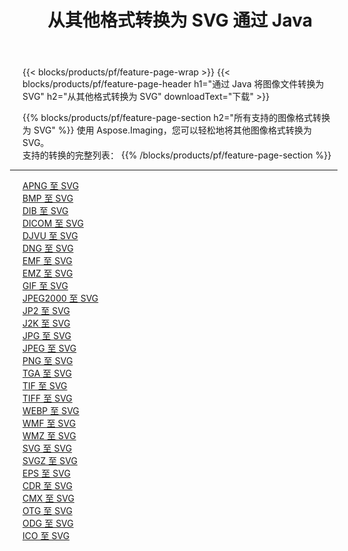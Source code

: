 ﻿---
title: 从其他格式转换为 SVG 通过 Java 
weight: 3920
url: /zh-hans/java/conversion/to/svg 
lang: zh-hans
langdirlevel: 2
locales: zh-hans,ja,it,ru,de,es,fr,nl,id,lt,pl,pt,vi,tr,ko,zh-hant,ar,hi,th,sv,cs,uk,he
description: 使用 Aspose.Imaging，您可以轻松地将其他格式转换为 SVG
---

{{< blocks/products/pf/feature-page-wrap >}}
{{< blocks/products/pf/feature-page-header h1="通过 Java 将图像文件转换为 SVG" h2="从其他格式转换为 SVG" downloadText="下载" >}}


{{% blocks/products/pf/feature-page-section  h2="所有支持的图像格式转换为 SVG" %}}
使用 Aspose.Imaging，您可以轻松地将其他图像格式转换为 SVG。
<br/>
支持的转换的完整列表：
{{% /blocks/products/pf/feature-page-section %}}
<div class="container-fluid productfamilypage bg-gray">
    <div class="convertypes bg-gray agp-content section">
        <div class="container">
		<hr style="margin-left:-20px;"/>
		<div class="row other-converters">
		    <div class='col-md-2 other-converter remove-lp remove-rp'><a href="/imaging/zh-hans/java/conversion/apng-to-svg" >APNG 至 SVG</a></div>
<div class='col-md-2 other-converter remove-lp remove-rp'><a href="/imaging/zh-hans/java/conversion/bmp-to-svg" >BMP 至 SVG</a></div>
<div class='col-md-2 other-converter remove-lp remove-rp'><a href="/imaging/zh-hans/java/conversion/dib-to-svg" >DIB 至 SVG</a></div>
<div class='col-md-2 other-converter remove-lp remove-rp'><a href="/imaging/zh-hans/java/conversion/dicom-to-svg" >DICOM 至 SVG</a></div>
<div class='col-md-2 other-converter remove-lp remove-rp'><a href="/imaging/zh-hans/java/conversion/djvu-to-svg" >DJVU 至 SVG</a></div>
<div class='col-md-2 other-converter remove-lp remove-rp'><a href="/imaging/zh-hans/java/conversion/dng-to-svg" >DNG 至 SVG</a></div>
<div class='col-md-2 other-converter remove-lp remove-rp'><a href="/imaging/zh-hans/java/conversion/emf-to-svg" >EMF 至 SVG</a></div>
<div class='col-md-2 other-converter remove-lp remove-rp'><a href="/imaging/zh-hans/java/conversion/emz-to-svg" >EMZ 至 SVG</a></div>
<div class='col-md-2 other-converter remove-lp remove-rp'><a href="/imaging/zh-hans/java/conversion/gif-to-svg" >GIF 至 SVG</a></div>
<div class='col-md-2 other-converter remove-lp remove-rp'><a href="/imaging/zh-hans/java/conversion/jpeg2000-to-svg" >JPEG2000 至 SVG</a></div>
<div class='col-md-2 other-converter remove-lp remove-rp'><a href="/imaging/zh-hans/java/conversion/jp2-to-svg" >JP2 至 SVG</a></div>
<div class='col-md-2 other-converter remove-lp remove-rp'><a href="/imaging/zh-hans/java/conversion/j2k-to-svg" >J2K 至 SVG</a></div>
<div class='col-md-2 other-converter remove-lp remove-rp'><a href="/imaging/zh-hans/java/conversion/jpg-to-svg" >JPG 至 SVG</a></div>
<div class='col-md-2 other-converter remove-lp remove-rp'><a href="/imaging/zh-hans/java/conversion/jpeg-to-svg" >JPEG 至 SVG</a></div>
<div class='col-md-2 other-converter remove-lp remove-rp'><a href="/imaging/zh-hans/java/conversion/png-to-svg" >PNG 至 SVG</a></div>
<div class='col-md-2 other-converter remove-lp remove-rp'><a href="/imaging/zh-hans/java/conversion/tga-to-svg" >TGA 至 SVG</a></div>
<div class='col-md-2 other-converter remove-lp remove-rp'><a href="/imaging/zh-hans/java/conversion/tif-to-svg" >TIF 至 SVG</a></div>
<div class='col-md-2 other-converter remove-lp remove-rp'><a href="/imaging/zh-hans/java/conversion/tiff-to-svg" >TIFF 至 SVG</a></div>
<div class='col-md-2 other-converter remove-lp remove-rp'><a href="/imaging/zh-hans/java/conversion/webp-to-svg" >WEBP 至 SVG</a></div>
<div class='col-md-2 other-converter remove-lp remove-rp'><a href="/imaging/zh-hans/java/conversion/wmf-to-svg" >WMF 至 SVG</a></div>
<div class='col-md-2 other-converter remove-lp remove-rp'><a href="/imaging/zh-hans/java/conversion/wmz-to-svg" >WMZ 至 SVG</a></div>
<div class='col-md-2 other-converter remove-lp remove-rp'><a href="/imaging/zh-hans/java/conversion/svg-to-svg" >SVG 至 SVG</a></div>
<div class='col-md-2 other-converter remove-lp remove-rp'><a href="/imaging/zh-hans/java/conversion/svgz-to-svg" >SVGZ 至 SVG</a></div>
<div class='col-md-2 other-converter remove-lp remove-rp'><a href="/imaging/zh-hans/java/conversion/eps-to-svg" >EPS 至 SVG</a></div>
<div class='col-md-2 other-converter remove-lp remove-rp'><a href="/imaging/zh-hans/java/conversion/cdr-to-svg" >CDR 至 SVG</a></div>
<div class='col-md-2 other-converter remove-lp remove-rp'><a href="/imaging/zh-hans/java/conversion/cmx-to-svg" >CMX 至 SVG</a></div>
<div class='col-md-2 other-converter remove-lp remove-rp'><a href="/imaging/zh-hans/java/conversion/otg-to-svg" >OTG 至 SVG</a></div>
<div class='col-md-2 other-converter remove-lp remove-rp'><a href="/imaging/zh-hans/java/conversion/odg-to-svg" >ODG 至 SVG</a></div>
<div class='col-md-2 other-converter remove-lp remove-rp'><a href="/imaging/zh-hans/java/conversion/ico-to-svg" >ICO 至 SVG</a></div>
                </div>
        </div>
    </div>
</div>
<br/>

